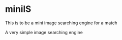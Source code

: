 # miniIS
This is to be a mini image searching engine for a match 

A very simple image searching engine  
